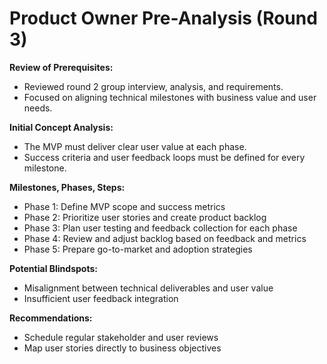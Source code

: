 # Product Owner Pre-Analysis (Round 3)

**Review of Prerequisites:**
- Reviewed round 2 group interview, analysis, and requirements.
- Focused on aligning technical milestones with business value and user needs.

**Initial Concept Analysis:**
- The MVP must deliver clear user value at each phase.
- Success criteria and user feedback loops must be defined for every milestone.

**Milestones, Phases, Steps:**
- Phase 1: Define MVP scope and success metrics
- Phase 2: Prioritize user stories and create product backlog
- Phase 3: Plan user testing and feedback collection for each phase
- Phase 4: Review and adjust backlog based on feedback and metrics
- Phase 5: Prepare go-to-market and adoption strategies

**Potential Blindspots:**
- Misalignment between technical deliverables and user value
- Insufficient user feedback integration

**Recommendations:**
- Schedule regular stakeholder and user reviews
- Map user stories directly to business objectives 